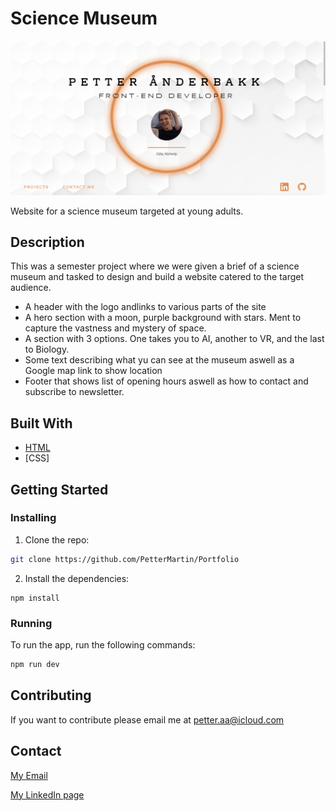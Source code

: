 # Science Museum

![image](https://github.com/PetterMartin/Portfolio/blob/master/Images/Screenshot%202023-06-11%20at%2018.44.30.png)

Website for a science museum targeted at young adults.

## Description

This was a semester project where we were given a brief of a science museum and tasked to design and build a website catered to the target audience.

- A header with the logo andlinks to various parts of the site
- A hero section with a moon, purple background with stars. Ment to capture the vastness and mystery of space.
- A section with 3 options. One takes you to AI, another to VR, and the last to Biology.
- Some text describing what yu can see at the museum aswell as a Google map link to show location
- Footer that shows list of opening hours aswell as how to contact and subscribe to newsletter.

## Built With

- [HTML](https://html.com/)
- [CSS]

## Getting Started

### Installing

1. Clone the repo:

```bash
git clone https://github.com/PetterMartin/Portfolio
```

2. Install the dependencies:

```
npm install 
```

### Running

To run the app, run the following commands:

```bash
npm run dev
```

## Contributing

If you want to contribute please email me at petter.aa@icloud.com

## Contact

[My Email](petter.aa@icloud.com)

[My LinkedIn page](https://www.linkedin.com/in/petter-%C3%A5nderbakk-9776431b6/)
